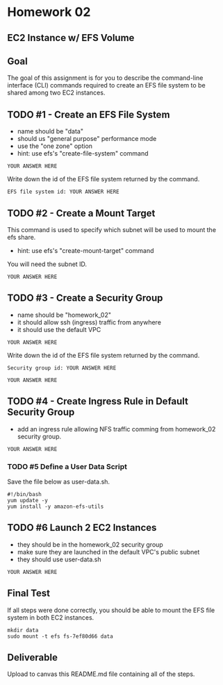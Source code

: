 # Homework 02

## EC2 Instance w/ EFS Volume

## Goal
The goal of this assignment is for you to describe the command-line interface (CLI) commands required to create an EFS file system to be shared among two EC2 instances. 

## TODO #1 - Create an EFS File System

* name should be "data"
* should us "general purpose" performance mode
* use the "one zone" option
* hint: use efs's "create-file-system" command

```
YOUR ANSWER HERE
```

Write down the id of the EFS file system returned by the command. 

```
EFS file system id: YOUR ANSWER HERE
```

## TODO #2 - Create a Mount Target 

This command is used to specify which subnet will be used to mount the efs share. 

* hint: use efs's "create-mount-target" command

You will need the subnet ID. 

```
YOUR ANSWER HERE
```

## TODO #3 - Create a Security Group

* name should be "homework_02"
* it should allow ssh (ingress) traffic from anywhere 
* it should use the default VPC

```
YOUR ANSWER HERE
```
Write down the id of the EFS file system returned by the command. 

```
Security group id: YOUR ANSWER HERE
```

```
YOUR ANSWER HERE
```

## TODO #4 - Create Ingress Rule in Default Security Group

* add an ingress rule allowing NFS traffic comming from homework_02 security group. 

```
YOUR ANSWER HERE
```

### TODO #5 Define a User Data Script

Save the file below as user-data.sh.

```
#!/bin/bash
yum update -y
yum install -y amazon-efs-utils
```

## TODO #6 Launch 2 EC2 Instances 

* they should be in the homework_02 security group
* make sure they are launched in the default VPC's public subnet 
* they should use user-data.sh

```
YOUR ANSWER HERE
```

## Final Test 

If all steps were done correctly, you should be able to mount the EFS file system in both EC2 instances. 

```
mkdir data
sudo mount -t efs fs-7ef80d66 data
```

## Deliverable

Upload to canvas this README.md file containing all of the steps. 